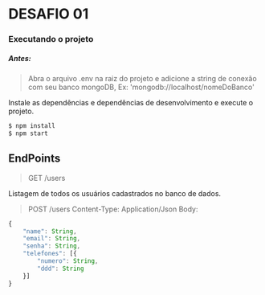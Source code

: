# DESAFIO 01

### Executando o projeto

##### Antes:
> Abra o arquivo .env na raiz do projeto e adicione a string de conexão com seu banco mongoDB, Ex: 'mongodb://localhost/nomeDoBanco'


Instale as dependências e dependências de desenvolvimento e execute o projeto.

```javascript
$ npm install
$ npm start
```

## EndPoints

> GET /users

Listagem de todos os usuários cadastrados no banco de dados.



> POST /users
> Content-Type: Application/Json
>Body:
```javascript
{
    "name": String,
    "email": String,
    "senha": String,
    "telefones": [{
        "numero": String,
        "ddd": String
    }]
}
```


